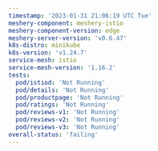 ```yaml
---
timestamp: '2023-01-31 21:06:19 UTC Tue'
meshery-component: meshery-istio
meshery-component-version: edge
meshery-server-version: 'v0.6.47'
k8s-distro: minikube
k8s-version: 'v1.24.7'
service-mesh: istio
service-mesh-version: '1.16.2'
tests:
  pod/istiod: 'Not Running'
  pod/details: 'Not Running'
  pod/productpage: 'Not Running'
  pod/ratings: 'Not Running'
  pod/reviews-v1: 'Not Running'
  pod/reviews-v2: 'Not Running'
  pod/reviews-v3: 'Not Running'
overall-status: 'failing'
---
```

